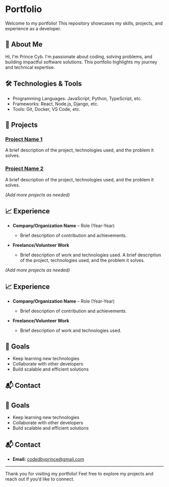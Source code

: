 # Portfolio

Welcome to my portfolio! This repository showcases my skills, projects, and experience as a developer.

## 🚀 About Me

Hi, I'm Prince Cyb. I'm passionate about coding, solving problems, and building impactful software solutions. This portfolio highlights my journey and technical expertise.

## 🛠️ Technologies & Tools

- Programming Languages: JavaScript, Python, TypeScript, etc.
- Frameworks: React, Node.js, Django, etc.
- Tools: Git, Docker, VS Code, etc.

## 📂 Projects

### [Project Name 1](link-to-project)
A brief description of the project, technologies used, and the problem it solves.

### [Project Name 2](link-to-project)
A brief description of the project, technologies used, and the problem it solves.

*(Add more projects as needed)*

## 📈 Experience

- **Company/Organization Name** – Role (Year-Year)
  - Brief description of contribution and achievements.

- **Freelance/Volunteer Work**  
  - Brief description of work and technologies used.
A brief description of the project, technologies used, and the problem it solves.

*(Add more projects as needed)*

## 📈 Experience

- **Company/Organization Name** – Role (Year-Year)
  - Brief description of contribution and achievements.

- **Freelance/Volunteer Work**  
  - Brief description of work and technologies used.

## 🎯 Goals

- Keep learning new technologies
- Collaborate with other developers
- Build scalable and efficient solutions

## 📬 Contact

## 🎯 Goals

- Keep learning new technologies
- Collaborate with other developers
- Build scalable and efficient solutions

## 📬 Contact

- **Email:** codedbyprince@gmail.com


---

Thank you for visiting my portfolio! Feel free to explore my projects and reach out if you’d like to connect.
